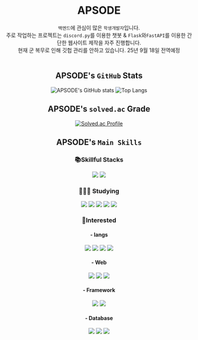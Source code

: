 <div align="center">


APSODE
======

`백엔드`에 관심이 많은 `학생개발자`입니다.<br>
주로 작업하는 프로젝트는 `discord.py`를 이용한 챗봇 & `Flask`와`FastAPI`를 이용한 간단한 웹사이트 제작을 자주 진행합니다.
<br>
현재 군 복무로 인해 깃헙 관리를 안하고 있습니다.
25년 9월 18일 전역예정
<br>
<br>

APSODE's **`GitHub`** Stats
-
<span>![APSODE's GitHub stats](https://github-readme-stats.vercel.app/api?username=APSODE&show_icons=true&theme=highcontrast)
![Top Langs](https://github-readme-stats.vercel.app/api/top-langs/?username=APSODE&layout=compact&theme=dark)
</span>



APSODE's **`solved.ac`** Grade
-
[![Solved.ac Profile](http://mazassumnida.wtf/api/generate_badge?boj=apsode)](https://solved.ac/apsode)



APSODE's **`Main Skills`**
-

<h3>📚Skillful Stacks</h3>
<span>
<img src="https://img.shields.io/badge/Python-3776AB?style=for-the-badge&logo=Python&logoColor=white"/>
<img src="https://img.shields.io/badge/Flask-f5f5f5?style=for-the-badge&logo=Flask&logoColor=black"/>
</span>

<h3>👨🏻‍💻 Studying</h3>
<span>
<img src="https://img.shields.io/badge/Django-092E20?style=for-the-badge&logo=Django&logoColor=white"/>
<img src="https://img.shields.io/badge/JavaScript-F7DF1E?style=for-the-badge&logo=javaScript&logoColor=black"/>
<img src="https://img.shields.io/badge/java-007396?style=for-the-badge&logo=java&logoColor=white"/>
<img src="https://img.shields.io/badge/Bootstrap5-7952B3?style=for-the-badge&logo=Bootstrap&logoColor=white"/>
<img src="https://img.shields.io/badge/C-A8B9CC?style=for-the-badge&logo=C&logoColor=white"/>
</span>

<h3>🔎Interested</h3>

    
<h4>- langs</h4>
<span>
<img src="https://img.shields.io/badge/Csharp-239120?style=for-the-badge&logo=Csharp&logoColor=white"/>
<img src="https://img.shields.io/badge/C++-00599C?style=for-the-badge&logo=cplusplus&logoColor=white"/>
<img src="https://img.shields.io/badge/Node.js-339933?style=for-the-badge&logo=Node.js&logoColor=white"/>
<img src="https://img.shields.io/badge/typescript-3178C6?style=for-the-badge&logo=typescript&logoColor=white"/>
</span>

<h4>- Web</h4>
<span>
<img src="https://img.shields.io/badge/Spring-6DB33F?style=for-the-badge&logo=Spring&logoColor=white"/>
<img src="https://img.shields.io/badge/HTML5-E34F26?style=for-the-badge&logo=html5&logoColor=white"/>
<img src="https://img.shields.io/badge/css3-1572B6?style=for-the-badge&logo=css3&logoColor=white"/>
</span>

<h4>- Framework</h4>
<span>
<img src="https://img.shields.io/badge/React-61DAFB?style=for-the-badge&logo=React&logoColor=black"/>
<img src="https://img.shields.io/badge/Electron-47848F?style=for-the-badge&logo=Electron&logoColor=white"/>
</span>

<h4>- Database</h4>
<span>
<img src="https://img.shields.io/badge/MongoDB-47A248?style=for-the-badge&logo=MongoDB&logoColor=white"/>
<img src="https://img.shields.io/badge/MySQL-4479A1?style=for-the-badge&logo=MySQL&logoColor=white"/>
<img src="https://img.shields.io/badge/SQLite-003B57?style=for-the-badge&logo=SQLite&logoColor=white"/>
</span>

</div>
